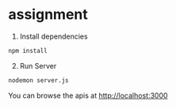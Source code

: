 # assignment

1. Install dependencies

```bash
npm install
```

2. Run Server

```bash
nodemon server.js
```

You can browse the apis at <http://localhost:3000>
